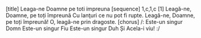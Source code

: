 [title] Leaga-ne Doamne pe toti impreuna
[sequence] 1,c,1,c
[1]
Leagă-ne, Doamne, pe toți împreună
Cu lanţuri ce nu pot fi rupte.
Leagă-ne, Doamne, pe toți împreună!
O, leagă-ne prin dragoste.
[chorus]
/: Este-un singur Domn
Este-un singur Fiu
Este-un singur Duh
Și Acela-i viu! :/

